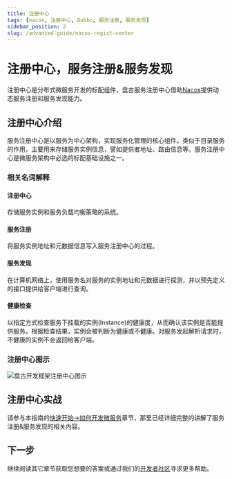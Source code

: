 ```yaml
---
title: 注册中心
tags: [nacos, 注册中心, Dubbo, 服务注册, 服务发现]
sidebar_position: 2
slug: /advanced-guide/nacos-regist-center
---
```


# 注册中心，服务注册&服务发现

注册中心是分布式微服务开发的标配组件，盘古服务注册中心借助[Nacos](/docs/thanks)提供动态服务注册和服务发现能力。

## 注册中心介绍

服务注册中心是以服务为中心架构，实现服务化管理的核心组件。类似于目录服务的作用，主要用来存储服务实例信息，譬如提供者地址、路由信息等。服务注册中心是微服务架构中必选的标配基础设施之一。

### 相关名词解释
#### 注册中心
存储服务实例和服务负载均衡策略的系统。
#### 服务注册
将服务实例地址和元数据信息写入服务注册中心的过程。
#### 服务发现
在计算机网络上，使用服务名对服务的实例地址和元数据进行探测，并以预先定义的接口提供给客户端进行查询。
#### 健康检查
以指定方式检查服务下挂载的实例(Instance)的健康度，从而确认该实例是否能提供服务。根据检查结果，实例会被判断为健康或不健康。对服务发起解析请求时，不健康的实例不会返回给客户端。

### 注册中心图示
![盘古开发框架注册中心图示](/resources/doc/8-pangu-framework-nacos.png)

## 注册中心实战
请参与本指南的[快速开始->如何开发微服务](/docs/quick-start/how-to-make-microservice-architecture-app)章节，那里已经详细完整的讲解了服务注册&服务发现的相关内容。

## 下一步
继续阅读其它章节获取您想要的答案或通过我们的[开发者社区](/docs/community)寻求更多帮助。